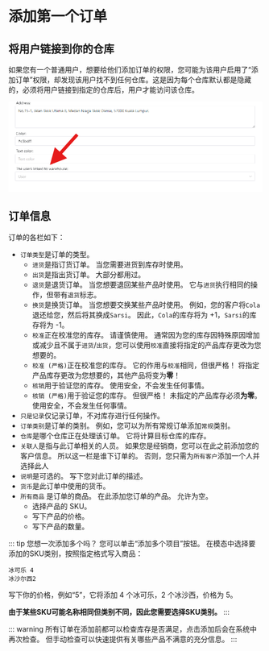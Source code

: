 # 添加第一个订单
## 将用户链接到你的仓库
如果您有一个普通用户，想要给他们添加订单的权限，您可能为该用户启用了“添加订单”权限，却发现该用户找不到任何仓库。这是因为每个仓库默认都是隐藏的，必须将用户链接到指定的仓库后，用户才能访问该仓库。

![Linking user to warehouse](../../assets/linking-user-to-warehouse.png)

## 订单信息
订单的各栏如下：
- `订单类型`是订单的类型。
     - `进货`是指订货订单。 当您需要进货到库存时使用。
     - `出货`是指出货订单。 大部分都用过。
     - `退货`是退货订单。 当您想要退回某些产品时使用。 它与`进货`执行相同的操作，但带有`退货`标志。
     - `换货`是换货订单。 当您想要交换某些产品时使用。 例如，您的客户将`Cola`退还给您，然后将其换成`Sarsi`。   因此，`Cola`的库存将为 +1，`Sarsi`的库存将为 -1。
     - `校准`正在校准您的库存。 请谨慎使用。 通常因为您的库存因特殊原因增加或减少且不属于`进货`/`出货`，您可以使用`校准`直接将指定的产品库存更改为您想要的。
     - `校准 (严格)`正在校准您的库存。 它的作用与`校准`相同，但很严格！ 将指定产品库存更改为您想要的，其他产品将变为**零**！
     - `核销`用于验证您的库存。 使用安全，不会发生任何事情。
     - `核销 (严格)`用于验证您的库存。 但很严格！ 未指定的产品库存必须**为零**。 使用安全，不会发生任何事情。
- `只是记录`仅记录订单，不对库存进行任何操作。
- `订单类别`是订单的类别。 例如，您可以为所有常规订单添加`常规`类别。
- `仓库`是哪个仓库正在处理该订单。 它将计算目标仓库的库存。
- `关联人`是指与此订单相关的人员。 如果您是经销商，您可以在此之前添加您的客户信息。 所以这一栏是谁下订单的。 否则，您只需为`所有客户`添加一个人并选择此人
- `说明`是可选的。 写下您对此订单的描述。
- `货币`是此订单中使用的货币。
- `所有商品` 是订单的商品。 在此添加您订单的产品。 允许为空。
     - 选择产品的 SKU。
     - 写下产品的价格。
     - 写下产品的数量。

::: tip
您想一次添加多个吗？ 您可以单击“添加多个项目”按钮。 在模态中选择要添加的SKU类别，按照指定格式写入商品：
````
冰可乐 4
冰沙尔西2
````
写下你的价格，例如“5”，它将添加 4 个冰可乐，2 个冰沙西，价格为 5。

**由于某些SKU可能名称相同但类别不同，因此您需要选择SKU类别。**
:::

::: warning
所有订单在添加前都可以检查库存是否满足，点击添加后会在系统中再次检查。 但手动检查可以快速提供有关哪些产品不满意的充分信息。
:::